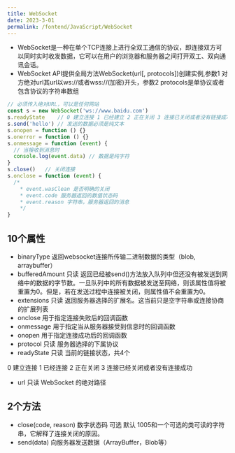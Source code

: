 ```yaml
---
title: WebSocket  
date: 2023-3-01
permalink: /fontend/JavaScript/WebSocket
---
```


- WebSocket是一种在单个TCP连接上进行全双工通信的协议，即连接双方可以同时实时收发数据，它可以在用户的浏览器和服务器之间打开双工、双向通讯会话。
- WebSocket API提供全局方法WebSocket(url[, protocols])创建实例,参数1 对方绝对url其url以ws://或者wss://(加密)开头，参数2 protocols是单协议或者包含协议的字符串数组
```js
// 必须传入绝对URL，可以是任何网站
const s = new WebSocket('ws://www.baidu.com') 
s.readyState    // 0 建立连接 1 已经建立 2 正在关闭 3 连接已关闭或者没有链接成功
s.send('hello') // 发送的数据必须是纯文本
s.onopen = function () {}
s.onerror = function () {}
s.onmessage = function (event) {
  // 当接收到消息时
  console.log(event.data) // 数据是纯字符
}
s.close()   // 关闭连接
s.onclose = function (event) {
  /*
    * event.wasClean 是否明确的关闭 
    * event.code 服务器返回的数值状态码
    * event.reason 字符串，服务器返回的消息
    */
}
```

## 10个属性

- binaryType 返回websocket连接所传输二进制数据的类型（blob, arraybuffer）
- bufferedAmount 只读 返回已经被send()方法放入队列中但还没有被发送到网络中的数据的字节数。一旦队列中的所有数据被发送至网络，则该属性值将被重置为0。但是，若在发送过程中连接被关闭，则属性值不会重置为0。
- extensions 只读 返回服务器选择的扩展名。这当前只是空字符串或连接协商的扩展列表
- onclose 用于指定连接失败后的回调函数
- onmessage 用于指定当从服务器接受到信息时的回调函数
- onopen 用于指定连接成功后的回调函数
- protocol 只读 服务器选择的下属协议
- readyState 只读 当前的链接状态，共4个
>
0 建立连接
1 已经连接
2 正在关闭
3 连接已经关闭或者没有连接成功
>

- url 只读 WebSocket 的绝对路径


## 2个方法

- close(code, reason) 数字状态码 可选 默认 1005和一个可选的类可读的字符串，它解释了连接关闭的原因。
- send(data) 向服务器发送数据（ArrayBuffer，Blob等）
